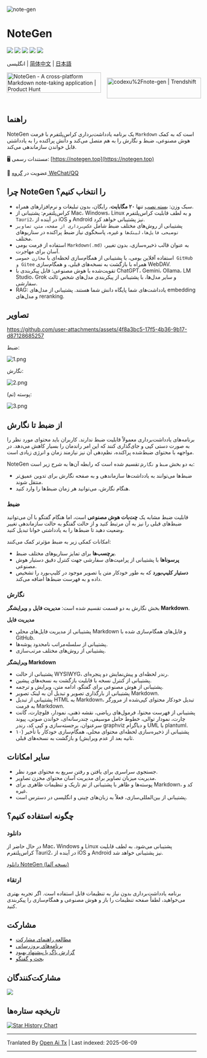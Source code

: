 ![note-gen](https://socialify.git.ci/codexu/note-gen/image?custom_description=Cross-Platform+%7C+LLM+%7C+Markdown+%7C++Recording++%26+Writing&description=1&font=Raleway&forks=1&issues=1&logo=https%3A%2F%2Fcamo.githubusercontent.com%2Fbe4a3a39f8724658ad5bc549d63f0454ad4ca98564c73b7b0778704ca5212509%2F68747470733a2f2f73322e6c6f6c692e6e65742f323032352f30352f32362f594d4e67784b5644724238345a74572e706e67&name=1&owner=1&pattern=Circuit+Board&stargazers=1&theme=Light)

# NoteGen

![](https://github.com/codexu/note-gen/actions/workflows/release.yml/badge.svg?branch=release)
![](https://img.shields.io/github/v/release/codexu/note-gen)
![](https://img.shields.io/badge/version-alpha-orange)
![](https://img.shields.io/github/downloads/codexu/note-gen/total)
![](https://img.shields.io/github/commit-activity/m/codexu/note-gen)

انگلیسی | [简体中文](.github/README.zh.md) | [日本語](.github/README.ja.md)

<div style="display: flex; gap: 1rem;">
  <a href="https://www.producthunt.com/products/notegen-2?embed=true&utm_source=badge-featured&utm_medium=badge&utm_source=badge-notegen&#0045;2" target="_blank"><img src="https://api.producthunt.com/widgets/embed-image/v1/featured.svg?post_id=956348&theme=light&t=1749194675492" alt="NoteGen - A&#0032;cross&#0045;platform&#0032;Markdown&#0032;note&#0045;taking&#0032;application | Product Hunt" style="width: 250px; height: 54px;" width="250" height="54" /></a>

  <a href="https://trendshift.io/repositories/12784" target="_blank"><img src="https://trendshift.io/api/badge/repositories/12784" alt="codexu%2Fnote-gen | Trendshift" style="width: 250px; height: 55px;" width="250" height="55"/></a>
</div>

## راهنما

NoteGen یک برنامه یادداشت‌برداری کراس‌پلتفرم با فرمت `Markdown` است که به کمک هوش مصنوعی، ضبط و نگارش را به هم متصل می‌کند و دانش پراکنده را به یادداشتی قابل خواندن سازماندهی می‌کند.

🖥️ مستندات رسمی: [https://notegen.top](https://notegen.top)

💬 عضویت در [گروه WeChat/QQ](https://github.com/codexu/note-gen/discussions/110)

## چرا NoteGen را انتخاب کنیم؟

- سبک وزن: [بسته نصب](https://github.com/codexu/note-gen/releases) تنها **۲۰ مگابایت**، رایگان، بدون تبلیغات و نرم‌افزارهای همراه.
- کراس‌پلتفرم: پشتیبانی از Mac، Windows، Linux و به لطف قابلیت کراس‌پلتفرم `Tauri2`، در آینده از iOS و Android نیز پشتیبانی خواهد کرد.
- پشتیبانی از روش‌های مختلف ضبط شامل `عکس‌برداری از صفحه`، `متن`، `تصاویر توضیحی`، `فایل‌ها`، `لینک‌ها` و غیره، پاسخگوی نیاز ضبط پراکنده در سناریوهای مختلف.
- استفاده از فرمت بومی `Markdown(.md)` به عنوان قالب ذخیره‌سازی، بدون تغییر، آسان برای مهاجرت.
- استفاده آفلاین بومی، با پشتیبانی از همگام‌سازی لحظه‌ای با `مخازن خصوصی GitHub و Gitee` همراه با بازگشت به نسخه‌های قبلی، و همگام‌سازی WebDAV.
- تقویت‌شده با هوش مصنوعی: قابل پیکربندی با ChatGPT، Gemini، Ollama، LM Studio، Grok و سایر مدل‌ها، با پشتیبانی از پیکربندی مدل‌های شخص ثالث سفارشی.
- RAG: یادداشت‌های شما پایگاه دانش شما هستند. پشتیبانی از مدل‌های embedding و مدل‌های reranking.

## تصاویر

https://github.com/user-attachments/assets/4f8a3bc5-17f5-4b36-9b17-d87128685257

ضبط:

![1.png](https://s2.loli.net/2025/05/19/Cs5viKfkqb2HJmd.png)

نگارش:

![2.png](https://s2.loli.net/2025/05/19/5vwQBPoLr6jzgUA.png)

پوسته (تم):

![3.png](https://s2.loli.net/2025/05/19/8yU72prmWdsCHeu.png)

## از ضبط تا نگارش

برنامه‌های یادداشت‌برداری معمولاً قابلیت ضبط ندارند. کاربران باید محتوای مورد نظر را به صورت دستی کپی و جای‌گذاری کنند که این امر راندمان را بسیار کاهش می‌دهد. در مواجهه با محتوای ضبط‌شده پراکنده، نظم‌دهی آن نیز نیازمند زمان و انرژی زیادی است.

NoteGen به دو بخش `ضبط` و `نگارش` تقسیم شده است که رابطه آن‌ها به شرح زیر است:

- ضبط‌ها می‌توانند به یادداشت‌ها سازماندهی و به صفحه نگارش برای تدوین عمیق‌تر منتقل شوند.
- هنگام نگارش، می‌توانید هر زمان ضبط‌ها را وارد کنید.

### ضبط

قابلیت ضبط مشابه یک **چت‌بات هوش مصنوعی** است، اما هنگام گفتگو با آن می‌توانید ضبط‌های قبلی را نیز به آن مرتبط کنید و از حالت گفتگو به حالت سازماندهی تغییر وضعیت دهید تا ضبط‌ها را به یادداشتی خوانا تبدیل کنید.

امکانات کمکی زیر به ضبط مؤثرتر کمک می‌کنند:

- **برچسب‌ها** برای تمایز سناریوهای مختلف ضبط.
- **پرسوناها** با پشتیبانی از پرامپت‌های سفارشی جهت کنترل دقیق دستیار هوش مصنوعی.
- **دستیار کلیپ‌بورد** که به طور خودکار متن یا تصویر موجود در کلیپ‌بورد را تشخیص داده و به فهرست ضبط‌ها اضافه می‌کند.

### نگارش

بخش نگارش به دو قسمت تقسیم شده است: **مدیریت فایل** و **ویرایشگر Markdown**.

**مدیریت فایل**

- پشتیبانی از مدیریت فایل‌های محلی Markdown و فایل‌های همگام‌سازی شده با GitHub.
- پشتیبانی از سلسله‌مراتب نامحدود پوشه‌ها.
- پشتیبانی از روش‌های مختلف مرتب‌سازی.

**ویرایشگر Markdown**

- پشتیبانی از حالت WYSIWYG، رندر لحظه‌ای و پیش‌نمایش دو پنجره‌ای.
- پشتیبانی از کنترل نسخه با قابلیت بازگشت به نسخه‌های پیشین.
- پشتیبانی از هوش مصنوعی برای گفتگو، ادامه متن، ویرایش و ترجمه.
- پشتیبانی از بارگذاری تصویر و تبدیل آن به لینک تصویر Markdown.
- پشتیبانی از تبدیل HTML به Markdown، تبدیل خودکار محتوای کپی‌شده از مرورگر به فرمت Markdown.
- پشتیبانی از فهرست محتوا، فرمول‌های ریاضی، نقشه ذهنی، نمودار، فلوچارت، گانت چارت، نمودار توالی، خطوط حامل موسیقی، چندرسانه‌ای، خواندن صوتی، پیوند سرعنوان، برجسته‌سازی و کپی کد، رندر graphviz و دیاگرام UML با plantuml.
- پشتیبانی از ذخیره‌سازی لحظه‌ای محتوای محلی، همگام‌سازی خودکار با تأخیر (۱۰ ثانیه بعد از عدم ویرایش) و بازگشت به نسخه‌های قبلی.

## سایر امکانات

- جستجوی سراسری برای یافتن و رفتن سریع به محتوای مورد نظر.
- مدیریت میزبان تصاویر برای مدیریت آسان محتوای مخزن تصاویر.
- پوسته‌ها و ظاهر با پشتیبانی از تم تاریک و تنظیمات ظاهری برای Markdown، کد و غیره.
- پشتیبانی از بین‌المللی‌سازی، فعلاً به زبان‌های چینی و انگلیسی در دسترس است.

## چگونه استفاده کنیم؟

### دانلود

در حال حاضر از Mac، Windows و Linux پشتیبانی می‌شود. به لطف قابلیت کراس‌پلتفرم Tauri2، در آینده از iOS و Android نیز پشتیبانی خواهد شد.

[دانلود NoteGen (نسخه آلفا)](https://github.com/codexu/note-gen/releases)

### ارتقاء

برنامه یادداشت‌برداری بدون نیاز به تنظیمات قابل استفاده است. اگر تجربه بهتری می‌خواهید، لطفاً صفحه تنظیمات را باز و هوش مصنوعی و همگام‌سازی را پیکربندی کنید.

## مشارکت

- [مطالعه راهنمای مشارکت](https://raw.githubusercontent.com/codexu/note-gen/dev/.github/CONTRIBUTING.md)
- [برنامه‌های بروزرسانی](https://github.com/codexu/note-gen/issues/46)
- [گزارش باگ یا پیشنهاد بهبود](https://github.com/codexu/note-gen/issues)
- [بحث و گفتگو](https://github.com/codexu/note-gen/discussions)

## مشارکت‌کنندگان

<a href="https://github.com/codexu/note-gen/graphs/contributors">
  <img src="https://contrib.rocks/image?repo=codexu/note-gen" />
</a>

## تاریخچه ستاره‌ها

[![Star History Chart](https://api.star-history.com/svg?repos=codexu/note-gen&type=Date)](https://www.star-history.com/#codexu/note-gen&Date)


---

Tranlated By [Open Ai Tx](https://github.com/OpenAiTx/OpenAiTx) | Last indexed: 2025-06-09

---